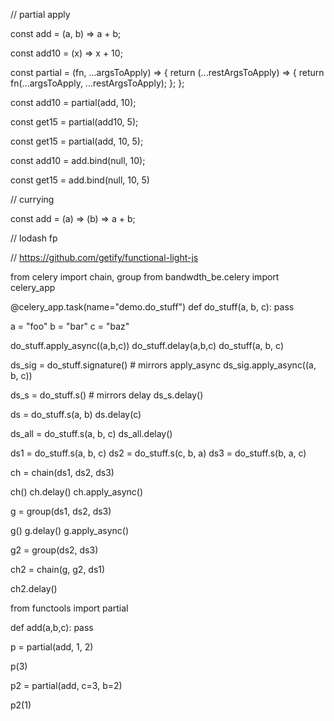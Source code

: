 // partial apply

const add = (a, b) => a + b;

const add10 = (x) => x + 10;

const partial = (fn, ...argsToApply) => {
return (...restArgsToApply) => {
return fn(...argsToApply, ...restArgsToApply);
};
};

const add10 = partial(add, 10);

const get15 = partial(add10, 5);

const get15 = partial(add, 10, 5);

const add10 = add.bind(null, 10);

const get15 = add.bind(null, 10, 5)

// currying

const add = (a) => (b) => a + b;

// lodash fp

// https://github.com/getify/functional-light-js

from celery import chain, group
from bandwdth_be.celery import celery_app

@celery_app.task(name="demo.do_stuff")
def do_stuff(a, b, c):
pass

a = "foo"
b = "bar"
c = "baz"

do_stuff.apply_async((a,b,c))
do_stuff.delay(a,b,c)
do_stuff(a, b, c)

ds_sig = do_stuff.signature() # mirrors apply_async
ds_sig.apply_async((a, b, c))

ds_s = do_stuff.s() # mirrors delay
ds_s.delay()

ds = do_stuff.s(a, b)
ds.delay(c)

ds_all = do_stuff.s(a, b, c)
ds_all.delay()

ds1 = do_stuff.s(a, b, c)
ds2 = do_stuff.s(c, b, a)
ds3 = do_stuff.s(b, a, c)

ch = chain(ds1, ds2, ds3)

ch()
ch.delay()
ch.apply_async()

g = group(ds1, ds2, ds3)

g()
g.delay()
g.apply_async()

g2 = group(ds2, ds3)

ch2 = chain(g, g2, ds1)

ch2.delay()

from functools import partial

def add(a,b,c):
pass

p = partial(add, 1, 2)

p(3)

p2 = partial(add, c=3, b=2)

p2(1)
